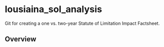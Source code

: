 # lousiaina_sol_analysis
Git for creating a one vs. two-year Statute of Limitation Impact Factsheet.

## Overview
